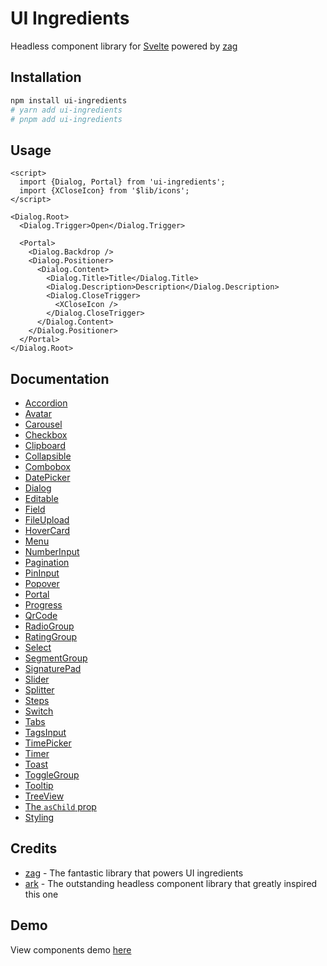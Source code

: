 # UI Ingredients

Headless component library for [Svelte](https://svelte.dev/) powered by [zag](https://zagjs.com/)

## Installation

```bash
npm install ui-ingredients
# yarn add ui-ingredients
# pnpm add ui-ingredients
```

## Usage

```svelte
<script>
  import {Dialog, Portal} from 'ui-ingredients';
  import {XCloseIcon} from '$lib/icons';
</script>

<Dialog.Root>
  <Dialog.Trigger>Open</Dialog.Trigger>

  <Portal>
    <Dialog.Backdrop />
    <Dialog.Positioner>
      <Dialog.Content>
        <Dialog.Title>Title</Dialog.Title>
        <Dialog.Description>Description</Dialog.Description>
        <Dialog.CloseTrigger>
          <XCloseIcon />
        </Dialog.CloseTrigger>
      </Dialog.Content>
    </Dialog.Positioner>
  </Portal>
</Dialog.Root>
```

## Documentation

- [Accordion](https://github.com/calvo-jp/ui-ingredients/blob/main/docs/accordion.md)
- [Avatar](https://github.com/calvo-jp/ui-ingredients/blob/main/docs/avatar.md)
- [Carousel](https://github.com/calvo-jp/ui-ingredients/blob/main/docs/carousel.md)
- [Checkbox](https://github.com/calvo-jp/ui-ingredients/blob/main/docs/checkbox.md)
- [Clipboard](https://github.com/calvo-jp/ui-ingredients/blob/main/docs/clipboard.md)
- [Collapsible](https://github.com/calvo-jp/ui-ingredients/blob/main/docs/collapsible.md)
- [Combobox](https://github.com/calvo-jp/ui-ingredients/blob/main/docs/combobox.md)
- [DatePicker](https://github.com/calvo-jp/ui-ingredients/blob/main/docs/date-picker.md)
- [Dialog](https://github.com/calvo-jp/ui-ingredients/blob/main/docs/dialog.md)
- [Editable](https://github.com/calvo-jp/ui-ingredients/blob/main/docs/editable.md)
- [Field](https://github.com/calvo-jp/ui-ingredients/blob/main/docs/field.md)
- [FileUpload](https://github.com/calvo-jp/ui-ingredients/blob/main/docs/file-upload.md)
- [HoverCard](https://github.com/calvo-jp/ui-ingredients/blob/main/docs/hover-card.md)
- [Menu](https://github.com/calvo-jp/ui-ingredients/blob/main/docs/menu.md)
- [NumberInput](https://github.com/calvo-jp/ui-ingredients/blob/main/docs/number-input.md)
- [Pagination](https://github.com/calvo-jp/ui-ingredients/blob/main/docs/pagination.md)
- [PinInput](https://github.com/calvo-jp/ui-ingredients/blob/main/docs/pin-input.md)
- [Popover](https://github.com/calvo-jp/ui-ingredients/blob/main/docs/popover.md)
- [Portal](https://github.com/calvo-jp/ui-ingredients/blob/main/docs/portal.md)
- [Progress](https://github.com/calvo-jp/ui-ingredients/blob/main/docs/progress.md)
- [QrCode](https://github.com/calvo-jp/ui-ingredients/blob/main/docs/qr-code.md)
- [RadioGroup](https://github.com/calvo-jp/ui-ingredients/blob/main/docs/radio-group.md)
- [RatingGroup](https://github.com/calvo-jp/ui-ingredients/blob/main/docs/rating-group.md)
- [Select](https://github.com/calvo-jp/ui-ingredients/blob/main/docs/select.md)
- [SegmentGroup](https://github.com/calvo-jp/ui-ingredients/blob/main/docs/segment-group.md)
- [SignaturePad](https://github.com/calvo-jp/ui-ingredients/blob/main/docs/signature-pad.md)
- [Slider](https://github.com/calvo-jp/ui-ingredients/blob/main/docs/slider.md)
- [Splitter](https://github.com/calvo-jp/ui-ingredients/blob/main/docs/splitter.md)
- [Steps](https://github.com/calvo-jp/ui-ingredients/blob/main/docs/steps.md)
- [Switch](https://github.com/calvo-jp/ui-ingredients/blob/main/docs/switch.md)
- [Tabs](https://github.com/calvo-jp/ui-ingredients/blob/main/docs/tabs.md)
- [TagsInput](https://github.com/calvo-jp/ui-ingredients/blob/main/docs/tags-input.md)
- [TimePicker](https://github.com/calvo-jp/ui-ingredients/blob/main/docs/time-picker.md)
- [Timer](https://github.com/calvo-jp/ui-ingredients/blob/main/docs/timer.md)
- [Toast](https://github.com/calvo-jp/ui-ingredients/blob/main/docs/toast.md)
- [ToggleGroup](https://github.com/calvo-jp/ui-ingredients/blob/main/docs/toggle-group.md)
- [Tooltip](https://github.com/calvo-jp/ui-ingredients/blob/main/docs/tooltip.md)
- [TreeView](https://github.com/calvo-jp/ui-ingredients/blob/main/docs/tree-view.md)
- [The `asChild` prop](https://github.com/calvo-jp/ui-ingredients/blob/main/docs/aschild.md)
- [Styling](https://github.com/calvo-jp/ui-ingredients/blob/main/docs/styling.md)

## Credits

- [zag](https://zagjs.com/) - The fantastic library that powers UI ingredients
- [ark](https://ark-ui.com/) - The outstanding headless component library that greatly inspired this one

## Demo

View components demo [here](https://ui-ingredients.vercel.app/)
